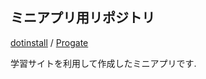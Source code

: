 ## ミニアプリ用リポジトリ
  
[dotinstall](https://dotinstall.com/) / [Progate](https://prog-8.com/)

学習サイトを利用して作成したミニアプリです.
